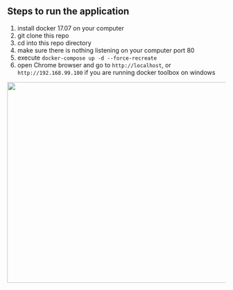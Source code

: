 ## Steps to run the application
1. install docker 17.07 on your computer
2. git clone this repo
3. cd into this repo directory
4. make sure there is nothing listening on your computer port 80
5. execute `docker-compose up -d --force-recreate`
6. open Chrome browser and go to `http://localhost`, or `http://192.168.99.100` if you are running docker toolbox on windows

<img src="https://ptpaiq-dm2305.files.1drv.com/y4m_7SPD70ViE3jvgShqg9tEuEuhWZoZ1aKTXYZv9vhDjnaruYLyZ2CaUwWh5tgti8w2cFPoewudXrLHmZbI7Mskf9Rh36ZXtLhiSheiFOP_0PrP8U6uTbdTjfiOumBLfWIf0snZdXGL5DDM8PIAeXfQAtJis4GqTCHSEYbcBqv3vnh3oQhcX777uhIQN86kysgM52NKO35HY6b23zKXKfb9A?width=660&height=463&cropmode=none" width="660" height="463" />

